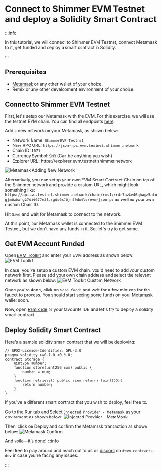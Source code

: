 # Connect to Shimmer EVM Testnet and deploy a Solidity Smart Contract

:::info

In this tutorial, we will connect to Shimmer EVM Testnet, connect Metamask to it, get funded and deploy a smart contract in Solidity.

:::

## Prerequisites

- [Metamask](https://metamask.io/) or any other wallet of your choice.
- [Remix](https://remix-project.org/) or any other development environment of your choice.

## Connect to Shimmer EVM Testnet

First, let's setup our Metamask with the EVM. For this exercise, we will use the testnet EVM chain. You can find all endpoints [here](https://wiki.iota.org/shimmer/smart-contracts/guide/chains_and_nodes/testnet).

Add a new network on your Metamask, as shown below:

- Network Name: `ShimmerEVM Testnet`
- New RPC URL: `https://json-rpc.evm.testnet.shimmer.network`
- Chain ID: `1071`
- Currency Symbol: `SMR` (Can be anything you wish)
- Explorer URL: https://explorer.evm.testnet.shimmer.network

![Metamask Adding New Network](/metamask-shimmerevm.png 'Metamask Adding New Network')

Alternatively, you can setup your own EVM Smart Contract Chain on top of the Shimmer network and provide a custom URL, which might look something like: `https://api.sc.testnet.shimmer.network/chain/rms1prr4r7az8e46qhagz5atugjm6x0xrg27d84677e3lurg0s6s76jr59dw4ls/evm/jsonrpc` as well as your own custom Chain ID.

Hit `Save` and wait for Metamask to connect to the network.

At this point, our Metamask wallet is connected to the Shimmer EVM Testnet, but we don't have any funds in it. So, let's try to get some.

## Get EVM Account Funded

Open [EVM Toolkit](https://evm-toolkit.evm.testnet.shimmer.network/) and enter your EVM address as shown below:
![EVM Toolkit](evm-toolkit.png 'EVM Toolkit')

In case, you've setup a custom EVM chain, you'd need to add your custom network first. Please add your own chain address and select the relevant network as shown below:
![EVM Toolkit Custom Network](evm-toolkit-custom-network.png 'EVM Toolkit Custom Network')

Once you're done, click on `Send funds` and wait for a few minutes for the faucet to process. You should start seeing some funds on your Metamask wallet soon.

Now, open [Remix ide](https://remix.ethereum.org/) or your favourite IDE and let's try to deploy a solidity smart contract.

## Deploy Solidity Smart Contract

Here's a sample solidity smart contract that we will be deploying:

```solidity
// SPDX-License-Identifier: GPL-3.0
pragma solidity >=0.7.0 <0.9.0;
contract Storage {
    uint256 number;
    function store(uint256 num) public {
        number = num;
    }
    function retrieve() public view returns (uint256){
        return number;
    }
}
```

If you've a different smart contract that you wish to deploy, feel free to.

Go to the Run tab and Select `Injected Provider - Metamask` as your enviroment as shown below:
![Injected Provider - MetaMask](https://i.imgur.com/0Ot1ije.png 'Injected Provider - MetaMask')

Then, click on Deploy and confirm the Metamask transaction as shown below:
![Metamask Confirm](https://i.imgur.com/Ma9Ds8H.png 'Metamask Confirm')

And voila—it's done!
:::info

Feel free to play around and reach out to us on [discord](https://discord.shimmer.network/) on `#evm-contracts-dev` in case you're facing any issues.

:::

